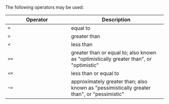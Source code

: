 The following operators may be used:

<table>
<colgroup>
<col style="width: 40%" />
<col style="width: 60%" />
</colgroup>
<thead>
<tr class="header">
<th>Operator</th>
<th>Description</th>
</tr>
</thead>
<tbody>
<tr class="odd">
<td><code>=</code></td>
<td>equal to</td>
</tr>
<tr class="even">
<td><code>&gt;</code></td>
<td>greater than</td>
</tr>
<tr class="odd">
<td><code>&lt;</code></td>
<td>less than</td>
</tr>
<tr class="even">
<td><code>&gt;=</code></td>
<td>greater than or equal to; also known as "optimistically greater than", or "optimistic"</td>
</tr>
<tr class="odd">
<td><code>&lt;=</code></td>
<td>less than or equal to</td>
</tr>
<tr class="even">
<td><code>~&gt;</code></td>
<td>approximately greater than; also known as "pessimistically greater than", or "pessimistic"</td>
</tr>
</tbody>
</table>